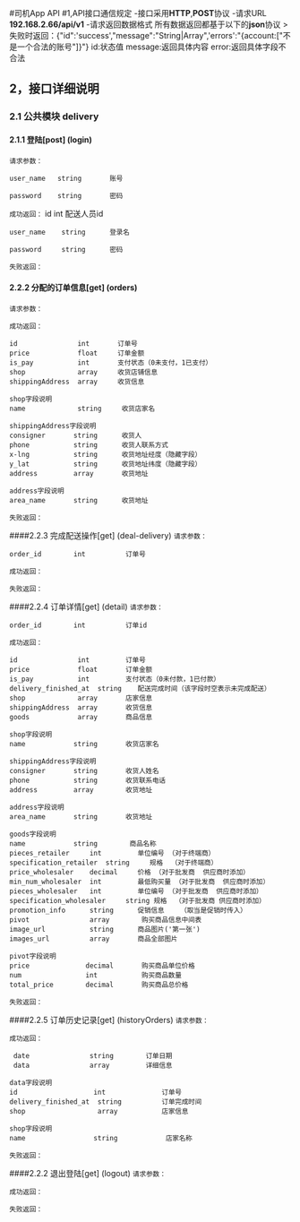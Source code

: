 #司机App API
#1,API接口通信规定
-接口采用**HTTP**,**POST**协议
-请求URL **192.168.2.66/api/v1**
-请求返回数据格式
	所有数据返回都基于以下的**json**协议
	>失败时返回：{"id":'success',"message":"String|Array",'errors':"{account:["不是一个合法的账号"]}"}
	id:状态值
	message:返回具体内容
	error:返回具体字段不合法
## 2，接口详细说明
### 2.1 公共模块 delivery
#### 2.1.1 登陆[post] (login)
`请求参数：`
	
	user_name   string       账号

	password    string       密码

`成功返回：`
	id           int         配送人员id

	user_name    string      登录名

	password     string      密码

`失败返回：`


#### 2.2.2 分配的订单信息[get] (orders)
`请求参数：`

`成功返回：`

	id               int       订单号
	price            float     订单金额
	is_pay           int       支付状态（0未支付，1已支付）
	shop             array     收货店铺信息
	shippingAddress  array     收货信息
	
	shop字段说明
	name             string     收货店家名

	shippingAddress字段说明
	consigner       string      收货人
	phone           string      收货人联系方式
	x-lng           string      收货地址经度（隐藏字段）
	y_lat           string      收货地址纬度（隐藏字段）
	address         array       收货地址
		
	address字段说明
	area_name       string      收货地址
`失败返回：`

####2.2.3 完成配送操作[get] (deal-delivery)
`请求参数：`

	order_id        int          订单号

`成功返回：`

`失败返回：`

####2.2.4 订单详情[get] (detail)
`请求参数：`

	order_id        int          订单id

`成功返回：`
	
	id               int         订单号
	price            float       订单金额
	is_pay           int         支付状态（0未付款，1已付款）
	delivery_finished_at  string    配送完成时间（该字段时空表示未完成配送）
	shop             array       店家信息
	shippingAddress  array       收货信息
	goods            array       商品信息
	
	shop字段说明
	name            string       收货店家名
	
	shippingAddress字段说明
	consigner       string       收货人姓名
	phone           string       收货联系电话
	address         array        收货地址
	
	address字段说明
	area_name       string       收货地址
	
	goods字段说明
	name            string        商品名称
    pieces_retailer     int         单位编号 （对于终端商）
	specification_retailer  string     规格  （对于终端商）
	price_wholesaler    decimal     价格 （对于批发商  供应商时添加）
    min_num_wholesaler  int         最低购买量 （对于批发商  供应商时添加）
    pieces_wholesaler   int         单位编号 （对于批发商  供应商时添加）
    specification_wholesaler     string 规格  （对于批发商 供应商时添加）
	promotion_info      string      促销信息    （取当是促销时传入）
	pivot               array        购买商品信息中间表
	image_url           string      商品图片('第一张')
    images_url          array       商品全部图片
	
	pivot字段说明
	price              decimal       购买商品单位价格
	num                int           购买商品数量
	total_price        decimal       购买商品总价格

`失败返回：`

####2.2.5 订单历史记录[get] (historyOrders)
`请求参数：`

`成功返回：`

	 date               string        订单日期
	 data               array         详细信息
	 
	data字段说明
	id                   int              订单号
	delivery_finished_at  string          订单完成时间
    shop                  array           店家信息

	shop字段说明
	name                 string            店家名称

`失败返回：`

####2.2.2 退出登陆[get] (logout)
`请求参数：`

`成功返回：`

`失败返回：`



  

	
	
	
	
	